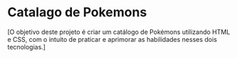 # Catalago de Pokemons

[O objetivo deste projeto é criar um catálogo de Pokémons utilizando HTML e CSS, com o intuito de praticar e aprimorar as habilidades nesses dois tecnologias.]
